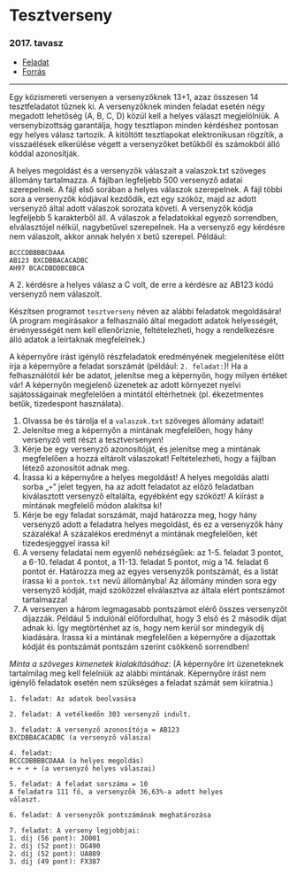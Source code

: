# Tesztverseny
### 2017. tavasz
- [Feladat](https://dload-oktatas.educatio.hu/erettsegi/feladatok_2017tavasz_emelt/e_inf_17maj_fl.pdf#page=10)
- [Forrás](https://www.oktatas.hu/bin/content/dload/erettsegi/feladatok_2017tavasz_emelt/e_inffor_17maj_fl.zip)
---
Egy közismereti versenyen a versenyzőknek 13+1, azaz összesen 14 tesztfeladatot tűznek ki. 
A versenyzőknek minden feladat esetén négy megadott lehetőség (A, B, C, D) közül kell a helyes választ megjelölniük. 
A versenybizottság garantálja, hogy tesztlapon minden kérdéshez pontosan egy helyes válasz tartozik. 
A kitöltött tesztlapokat elektronikusan rögzítik, a visszaélések elkerülése végett a versenyzőket betűkből és számokból álló kóddal azonosítják.

A helyes megoldást és a versenyzők válaszait a valaszok.txt szöveges állomány tartalmazza. 
A fájlban legfeljebb 500 versenyző adatai szerepelnek. A fájl első sorában a helyes válaszok szerepelnek. 
A fájl többi sora a versenyzők kódjával kezdődik, ezt egy szóköz, majd az adott versenyző által adott válaszok sorozata követi. 
A versenyzők kódja legfeljebb 5 karakterből áll. 
A válaszok a feladatokkal egyező sorrendben, elválasztójel nélkül, nagybetűvel szerepelnek. 
Ha a versenyző egy kérdésre nem válaszolt, akkor annak helyén `X` betű szerepel. Például:

```text
BCCCDBBBBCDAAA
AB123 BXCDBBACACADBC
AH97 BCACDBDDBCBBCA
```
A 2. kérdésre a helyes válasz a C volt, de erre a kérdésre az AB123 kódú versenyző nem válaszolt.

Készítsen programot `tesztverseny` néven az alábbi feladatok megoldására! 
(A program megírásakor a felhasználó által megadott adatok helyességét, érvényességét nem kell ellenőriznie, feltételezheti, hogy a rendelkezésre álló adatok a leírtaknak megfelelnek.)

A képernyőre írást igénylő részfeladatok eredményének megjelenítése előtt írja a képernyőre a feladat sorszámát (például: `2. feladat:`)! 
Ha a felhasználótól kér be adatot, jelenítse meg a képernyőn, hogy milyen értéket vár! 
A képernyőn megjelenő üzenetek az adott környezet nyelvi sajátosságainak megfelelően a mintától eltérhetnek (pl. ékezetmentes betűk, tizedespont használata). 

1. Olvassa be és tárolja el a `valaszok.txt` szöveges állomány adatait!
2. Jelenítse meg a képernyőn a mintának megfelelően, hogy hány versenyző vett részt a tesztversenyen!
3. Kérje be egy versenyző azonosítóját, és jelenítse meg a mintának megfelelően a hozzá eltárolt válaszokat! Feltételezheti, hogy a fájlban létező azonosítót adnak meg.
4. Írassa ki a képernyőre a helyes megoldást! A helyes megoldás alatti sorba „`+`” jelet tegyen, ha az adott feladatot az előző feladatban kiválasztott versenyző eltalálta, egyébként egy szóközt! A kiírást a mintának megfelelő módon alakítsa ki!
5. Kérje be egy feladat sorszámát, majd határozza meg, hogy hány versenyző adott a feladatra helyes megoldást, és ez a versenyzők hány százaléka! A százalékos eredményt a mintának megfelelően, két tizedesjeggyel írassa ki!
6. A verseny feladatai nem egyenlő nehézségűek: az 1-5. feladat 3 pontot, a 6-10. feladat
   4 pontot, a 11-13. feladat 5 pontot, míg a 14. feladat 6 pontot ér. Határozza meg az egyes
   versenyzők pontszámát, és a listát írassa ki a `pontok.txt` nevű állományba! Az állomány
   minden sora egy versenyző kódját, majd szóközzel elválasztva az általa elért pontszámot tartalmazza! 
7. A versenyen a három legmagasabb pontszámot elérő összes versenyzőt díjazzák. Például 5
   indulónál előfordulhat, hogy 3 első és 2 második díjat adnak ki. Így megtörténhet az is,
   hogy nem kerül sor mindegyik díj kiadására. Írassa ki a mintának megfelelően a képernyőre
   a díjazottak kódját és pontszámát pontszám szerint csökkenő sorrendben! 

*Minta a szöveges kimenetek kialakításához:*
(A képernyőre írt üzeneteknek tartalmilag meg kell felelniük az alábbi mintának.
Képernyőre írást nem igénylő feladatok esetén nem szükséges a feladat számát sem kiíratnia.)

```text
1. feladat: Az adatok beolvasása

2. feladat: A vetélkedőn 303 versenyző indult.

3. feladat: A versenyző azonosítója = AB123
BXCDBBACACADBC (a versenyző válasza)

4. feladat:
BCCCDBBBBCDAAA (a helyes megoldás)
+ + + + (a versenyző helyes válaszai)

5. feladat: A feladat sorszáma = 10
A feladatra 111 fő, a versenyzők 36,63%-a adott helyes
választ.

6. feladat: A versenyzők pontszámának meghatározása

7. feladat: A verseny legjobbjai:
1. díj (56 pont): JO001
2. díj (52 pont): DG490
2. díj (52 pont): UA889
3. díj (49 pont): FX387 
```
